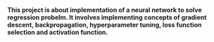 #### This project is about implementation of a neural network to solve regression probelm. It involves implementing concepts of gradient descent, backpropagation, hyperparameter tuning, loss function selection and activation function.
